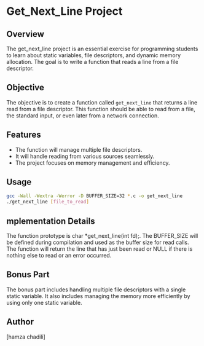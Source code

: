 # Get_Next_Line Project

## Overview
The get_next_line project is an essential exercise for programming students to learn about static variables, file descriptors, and dynamic memory allocation. The goal is to write a function that reads a line from a file descriptor.

## Objective
The objective is to create a function called `get_next_line` that returns a line read from a file descriptor. This function should be able to read from a file, the standard input, or even later from a network connection.

## Features
- The function will manage multiple file descriptors.
- It will handle reading from various sources seamlessly.
- The project focuses on memory management and efficiency.

## Usage
```bash
gcc -Wall -Wextra -Werror -D BUFFER_SIZE=32 *.c -o get_next_line
./get_next_line [file_to_read]
```
## mplementation Details
The function prototype is char *get_next_line(int fd);.
The BUFFER_SIZE will be defined during compilation and used as the buffer size for read calls.
The function will return the line that has just been read or NULL if there is nothing else to read or an error occurred.

## Bonus Part
The bonus part includes handling multiple file descriptors with a single static variable.
It also includes managing the memory more efficiently by using only one static variable.

## Author
[hamza chadili]

